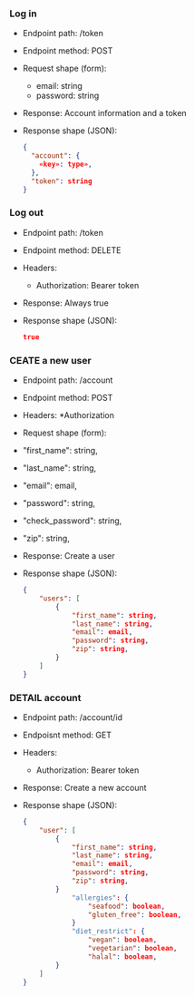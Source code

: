 ### Log in

* Endpoint path: /token
* Endpoint method: POST

* Request shape (form):
  * email: string
  * password: string

* Response: Account information and a token
* Response shape (JSON):
    ```json
    {
      "account": {
        «key»: type»,
      },
      "token": string
    }
    ```
### Log out

* Endpoint path: /token
* Endpoint method: DELETE

* Headers:
  * Authorization: Bearer token

* Response: Always true
* Response shape (JSON):
    ```json
    true

### CEATE a new user

* Endpoint path: /account
* Endpoint method: POST

* Headers:
    *Authorization

* Request shape (form):

* "first_name": string,
* "last_name": string,
* "email": email,
* "password": string,
* "check_password": string,
* "zip": string,

* Response: Create a user
* Response shape (JSON):
    ```json
    {
        "users": [
            {
                "first_name": string,
                "last_name": string,
                "email": email,
                "password": string,
                "zip": string,
            }
        ]
    }
    ```
### DETAIL account

* Endpoint path: /account/id
* Endpoisnt method: GET

* Headers:
    * Authorization: Bearer token

* Response: Create a new account
* Response shape (JSON):
    ```json
    {
        "user": [
            {
                "first_name": string,
                "last_name": string,
                "email": email,
                "password": string,
                "zip": string,
            }
                "allergies": {
                    "seafood": boolean,
                    "gluten_free": boolean,
                }
                "diet_restrict": {
                    "vegan": boolean,
                    "vegetarian": boolean,
                    "halal": boolean,
            }
        ]
    }
    ```
